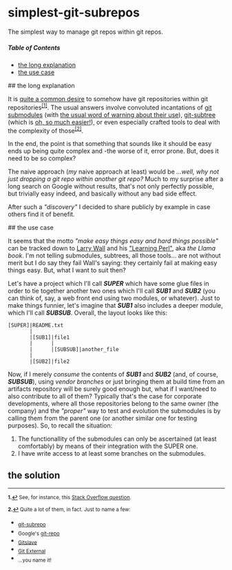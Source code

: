 # simplest-git-subrepos

The simplest way to manage git repos within git repos.

##### Table of Contents

* [the long explanation](#the_long_explanation)  
* [the use case](#the_use_case)

<a name="the_long_explanation"/>  
## the long explanation

It is [quite a common desire](https://www.google.es/search?q=git+repos+within+git+repos) to somehow have git repositories within git repositories<sup name="fe1">[[1]](#fn1)</sup>.  The usual answers involve convoluted incantations of [git submodules](https://git-scm.com/book/en/v2/Git-Tools-Submodules) (with [the usual word of warning about their use](https://codingkilledthecat.wordpress.com/2012/04/28/why-your-company-shouldnt-use-git-submodules/)), [git-subtree](https://github.com/git/git/blob/master/contrib/subtree/git-subtree.txt) (which is [oh, so much easier!](https://developer.atlassian.com/blog/2015/05/the-power-of-git-subtree/?_ga=1.267682510.1986266707.1461346777)), or even especially crafted tools to deal with the complexity of those<sup name="fe1">[[2]](#fn2)</sup>.

In the end, the point is that something that sounds like it should be easy ends up being quite complex and -the worse of it, error prone.  But, does it need to be so complex?

The naive approach (_my_ naive approach at least) would be _...well, why not just dropping a git repo within another git repo?_  Much to my surprise after a long search on Google without results, that's not only perfectly possible, but trivially easy indeed, and basically without any bad side effect.

After such a _"discovery"_ I decided to share publicly by example in case others find it of benefit.

<a name="the_use_case"/>  
## the use case

It seems that the motto _"make easy things easy and hard things possible"_ can be tracked down to [Larry Wall](https://www.wikipedia.org/wiki/Larry_Wall) and his ["Learning Perl"](http://shop.oreilly.com/product/9781565922846.do), aka _the Llama book_.  I'm not telling submodules, subtrees, all those tools... are not without merit but I do say they fail Wall's saying: they certainly fail at making easy things easy.  But, what I want to suit then?

Let's have a project which I'll call **_SUPER_** which have some glue files in order to tie together another two ones which I'll call **_SUB1_** and **_SUB2_** (you can think of, say, a web front end using two modules, or whatever).  Just to make things funnier, let's imagine that **_SUB1_** also includes a deeper module, which I'll call **_SUBSUB_**.  Overall, the layout looks like this:

    [SUPER]|README.txt
           |
           |[SUB1]|file1
           |      |
           |      |[SUBSUB]|another_file
           |
           |[SUB2]|file2

Now, if I merely _consume_ the contents of **_SUB1_** and **_SUB2_** (and, of course, **_SUBSUB_**), using _vendor branches_ or just bringing them at build time from an artifacts repository will be surely good enough but, what if I want/need to also contribute to all of them?  Typically that's the case for corporate developments, where all those repositories belong to the same owner (the company) and the _"proper"_ way to test and evolution the submodules is by calling them from the parent one (or another similar one for testing purposes).  So, to recall the situation:
1. The functionallity of the submodules can only be ascertained (at least comfortably) by means of their integration with the SUPER one.
2. I have write access to at least some branches on the submodules.

## the solution

----

<sub>**<a name="fn1">1</a>.[↩](#fe1)** See, for instance, this [Stack Overflow question](http://stackoverflow.com/questions/4500305/git-repository-within-git-repository).</sub>

<sub>**<a name="fn1">2</a>.[↩](#fe2)** Quite a lot of them, in fact.  Just to name a few:</sub>
* <sub>[git-subrepo](https://github.com/ingydotnet/git-subrepo)</sub>
* <sub>Google's [git-repo](https://code.google.com/p/git-repo/)</sub>
* <sub>[Gitslave](http://gitslave.sourceforge.net/)</sub>
* <sub>[Git External](http://danielcestari.com/git-external/)</sub>
* <sub>...you name it!</sub>
